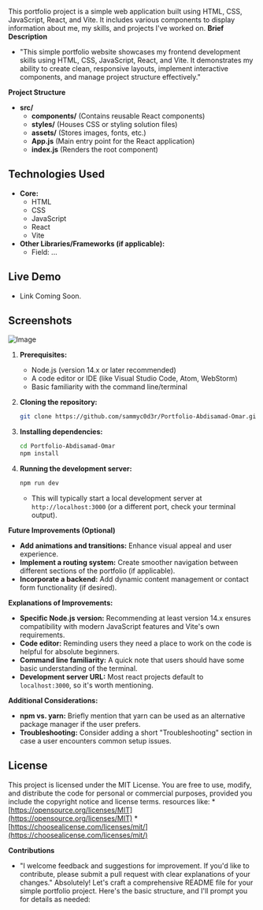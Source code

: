 This portfolio project is a simple web application built using HTML, CSS, JavaScript, React, and Vite. It includes various components to display information about me, my skills, and projects I've worked on.
**Brief Description**

* "This simple portfolio website showcases my frontend development skills using HTML, CSS, JavaScript, React, and Vite. It demonstrates my ability to create clean, responsive layouts, implement interactive components, and manage project structure effectively."

**Project Structure**

* **src/**
    * **components/** (Contains reusable React components)
    * **styles/** (Houses CSS or styling solution files)
    * **assets/** (Stores images, fonts, etc.)
    * **App.js**  (Main entry point for the React application)
    * **index.js** (Renders the root component)

## **Technologies Used**

* **Core:**
    * HTML 
    * CSS
    * JavaScript
    * React
    * Vite
* **Other Libraries/Frameworks (if applicable):**
    * Field: ...

## **Live Demo**

* Link Coming Soon.

## **Screenshots** 
![Image](https://i.postimg.cc/mrCvJMrm/screencapture-localhost-5173-2024-04-01-13-54-54.png)


1. **Prerequisites:**
   * Node.js (version 14.x or later recommended)
   * A code editor or IDE (like Visual Studio Code, Atom, WebStorm)
   * Basic familiarity with the command line/terminal

2. **Cloning the repository:**
   ```bash
   git clone https://github.com/sammyc0d3r/Portfolio-Abdisamad-Omar.git
   ```

3. **Installing dependencies:**
   ```bash
   cd Portfolio-Abdisamad-Omar
   npm install 
   ```

4. **Running the development server:**
   ```bash
   npm run dev 
   ```
   * This will typically start a local development server at `http://localhost:3000` (or a different port, check your terminal output).


**Future Improvements (Optional)**

* **Add animations and transitions:**  Enhance visual appeal and user experience.
* **Implement a routing system:** Create smoother navigation between different sections of the portfolio (if applicable).
* **Incorporate a backend:**  Add dynamic content management or contact form functionality (if desired).


**Explanations of Improvements:**

* **Specific Node.js version:** Recommending at least version 14.x ensures compatibility with modern JavaScript features and Vite's own requirements.
* **Code editor:**  Reminding users they need a place to work on the code is helpful for absolute beginners.
* **Command line familiarity:** A quick note that users should have some basic understanding of the terminal.
* **Development server URL:** Most react projects default to `localhost:3000`, so it's worth mentioning.

**Additional Considerations:**

* **npm vs. yarn:** Briefly mention that yarn can be used as an alternative package manager if the user prefers.
* **Troubleshooting:**  Consider adding a short "Troubleshooting" section in case a user encounters common setup issues. 



## License

This project is licensed under the MIT License. You are free to use, modify, and distribute the code for personal or commercial purposes, provided you include the copyright notice and license terms. 
resources like:
    * [https://opensource.org/licenses/MIT](https://opensource.org/licenses/MIT)
    * [https://choosealicense.com/licenses/mit/](https://choosealicense.com/licenses/mit/)

**Contributions**

* "I welcome feedback and suggestions for improvement. If you'd like to contribute, please submit a pull request with clear explanations of your changes."
Absolutely! Let's craft a comprehensive README file for your simple portfolio project. Here's the basic structure, and I'll prompt you for details as needed:

